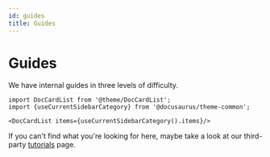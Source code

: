 ```yaml
---
id: guides
title: Guides
---
```


# Guides

We have internal guides in three levels of difficulty.

```mdx-code-block
import DocCardList from '@theme/DocCardList';
import {useCurrentSidebarCategory} from '@docusaurus/theme-common';

<DocCardList items={useCurrentSidebarCategory().items}/>
```

If you can't find what you're looking for here, maybe take a look at our third-party [tutorials](/tutorials) page.
